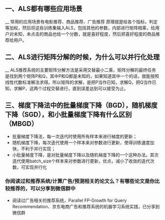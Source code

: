 ## 一、ALS都有哪些应用场景
__ 常用的应用场景有电影推荐、商品推荐、广告推荐
   原理就是给各个指标，判定等加权，然后将这些训练集输入ALS，包括其他的参数，内部进行矩阵相乘，给用户对未知，未点击的商品也给一个分数，就是喜好程度，然后把喜好程度的商品推荐给用户。
## 二、ALS进行矩阵分解的时候，为什么可以并行化处理
__ ALS推荐系统的主要矩阵分解方法是采用交替最小二乘，矩阵分解的最终任务是找到两个矩阵P和Q，其中P和Q都是未知的，如果知道其中一个的话，就能按照线性代数标准解法求得。所以矩阵的求解，是把P当作已知，求解Q，把Q当作已知，求解P，这两个过程交替进行，直到误差达到可以接受为止。

## 三、梯度下降法中的批量梯度下降（BGD），随机梯度下降（SGD），和小批量梯度下降有什么区别（MBGD）
+ 批量梯度下降法，每一次迭代时使用所有样本来进行梯度的更新；
+ 随机梯度下降，每次迭代使用一个样本来对参数进行更新，使得训练速度加快，不利于并行实现；
+ 小批量梯度下降，是对批量梯度下降以及随机梯度下降的一个这种办法。其次迭代使用batch_size个样本来对参数进行更新，优点，减小了收敛的迭代次数，可实现并行化

### 你阅读过和推荐系统/计算广告/预测相关的论文么？有哪些论文是你比较推荐的，可以分享到微信群中
+ 阅读过广告相关的推荐系统，Parallel FP-Growth for Query Recommendation、京东电商广告和推荐系统的机器学习系统实践，已分享到微信群

